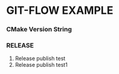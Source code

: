 # GIT-FLOW EXAMPLE

### CMake Version String

### RELEASE
1. Release publish test
2. Release publish test1

